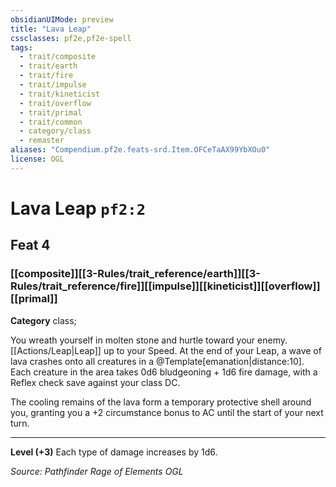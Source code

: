 ```yaml
---
obsidianUIMode: preview
title: "Lava Leap"
cssclasses: pf2e,pf2e-spell
tags:
  - trait/composite
  - trait/earth
  - trait/fire
  - trait/impulse
  - trait/kineticist
  - trait/overflow
  - trait/primal
  - trait/common
  - category/class
  - remaster
aliases: "Compendium.pf2e.feats-srd.Item.OFCeTaAX99YbXOu0"
license: OGL
---
```

# Lava Leap `pf2:2`
## Feat 4
### [[composite]][[3-Rules/trait_reference/earth]][[3-Rules/trait_reference/fire]][[impulse]][[kineticist]][[overflow]][[primal]]

**Category** class; 




You wreath yourself in molten stone and hurtle toward your enemy. [[Actions/Leap|Leap]] up to your Speed. At the end of your Leap, a wave of lava crashes onto all creatures in a @Template\[emanation|distance:10\]. Each creature in the area takes 0d6 bludgeoning + 1d6 fire damage, with a Reflex check save against your class DC.

The cooling remains of the lava form a temporary protective shell around you, granting you a +2 circumstance bonus to AC until the start of your next turn.

* * *

**Level (+3)** Each type of damage increases by 1d6.

*Source: Pathfinder Rage of Elements*
*OGL*